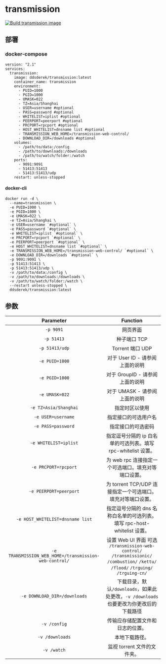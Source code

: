 # transmission

[![Build transmission image](https://github.com/DDS-Derek/transmission-Docker/actions/workflows/docker.yml/badge.svg)](https://github.com/DDS-Derek/transmission-Docker/actions/workflows/docker.yml)

## 部署

### docker-compose
```
version: "2.1"
services:
  transmission:
    image: ddsderek/transmission:latest
    container_name: transmission
    environment:
      - PUID=1000
      - PGID=1000
      - UMASK=022
      - TZ=Asia/Shanghai
      - USER=username #optional
      - PASS=password #optional
      - WHITELIST=iplist #optional
      - PEERPORT=peerport #optional
      - PRCPORT=rpcport #optional
      - HOST_WHITELIST=dnsname list #optional
      - TRANSMISSION_WEB_HOME=/transmission-web-control/
      - DOWNLOAD_DIR=/downloads #optional
    volumes:
      - /path/to/data:/config
      - /path/to/downloads:/downloads
      - /path/to/watch/folder:/watch
    ports:
      - 9091:9091
      - 51413:51413
      - 51413:51413/udp
    restart: unless-stopped
```
#### docker-cli
```
docker run -d \
  --name=transmission \
  -e PUID=1000 \
  -e PGID=1000 \
  -e UMASK=022 \
  -e TZ=Asia/Shanghai \
  -e USER=username `#optional` \
  -e PASS=password `#optional` \
  -e WHITELIST=iplist `#optional` \
  -e PRCPORT=rpcport `#optional` \
  -e PEERPORT=peerport `#optional` \
  -e HOST_WHITELIST=dnsname list `#optional` \
  -e TRANSMISSION_WEB_HOME=/transmission-web-control/ `#optional` \
  -e DOWNLOAD_DIR=/downloads `#optional` \
  -p 9091:9091 \
  -p 51413:51413 \
  -p 51413:51413/udp \
  -v /path/to/data:/config \
  -v /path/to/downloads:/downloads \
  -v /path/to/watch/folder:/watch \
  --restart unless-stopped \
  ddsderek/transmission:latest
```

## 参数

|                  **Parameter**                  |                         **Function**                         |
| :---------------------------------------------: | :----------------------------------------------------------: |
|                    `-p 9091`                    |                           网页界面                           |
|                   `-p 51413`                    |                         种子端口 TCP                         |
|                 `-p 51413/udp`                  |                       Torrent 端口 UDP                       |
|                 `-e PUID=1000`                  |               对于 User ID - 请参阅上面的说明                |
|                 `-e PGID=1000`                  |               对于 GroupID - 请参阅上面的说明                |
|                 `-e UMASK=022`                  |               对于 UMASK - 请参阅上面的说明                |
|              `-e TZ=Asia/Shanghai`              |                        指定时区以使用                        |
|               `-e USER=username`                |                     指定接口的可选用户名                     |
|               `-e PASS=password`                |                      指定接口的可选密码                      |
|              `-e WHITELIST=iplist`              | 指定逗号分隔的 ip 白名单的可选列表。填写 rpc-whitelist 设置。 |
|             `-e PRCPORT=rpcport`                | 为 web rpc 连接指定一个可选端口。填充对等端口设置。  |
|             `-e PEERPORT=peerport`              | 为 torrent TCP/UDP 连接指定一个可选端口。填充对等端口设置。  |
|        `-e HOST_WHITELIST=dnsname list`         | 指定逗号分隔的 dns 名称白名单的可选列表。填写 rpc-host-whitelist 设置。 |
|        `-e TRANSMISSION_WEB_HOME=/transmission-web-control/`         | 设置 Web UI 界面 可选 `/transmission-web-control/` `/transmissionic/` `/combustion/` `/kettu/` `/flood/` `/trguing/` `/trguing-cn/` |
|        ```-e DOWNLOAD_DIR=/downloads```         | 下载目录，默认```/downloads```，如果此处更改，`-v /downloads`也要更改为你更改后的下载路径 |
|                  `-v /config`                   |               传输应存储配置文件和日志的位置。               |
|                 `-v /downloads`                 |                        本地下载路径。                        |
|                   `-v /watch`                   |                 监视 torrent 文件的文件夹。                  |
